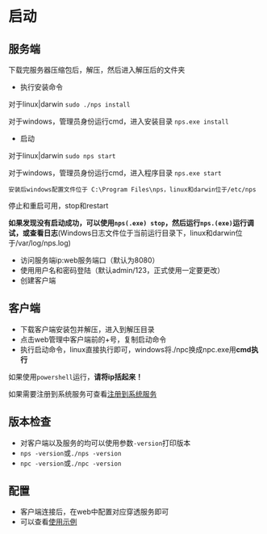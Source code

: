 # 启动
## 服务端
下载完服务器压缩包后，解压，然后进入解压后的文件夹

- 执行安装命令

对于linux|darwin ```sudo ./nps install```

对于windows，管理员身份运行cmd，进入安装目录 ```nps.exe install```

- 启动

对于linux|darwin ```sudo nps start```

对于windows，管理员身份运行cmd，进入程序目录 ```nps.exe start```

```安装后windows配置文件位于 C:\Program Files\nps，linux和darwin位于/etc/nps```

停止和重启可用，stop和restart

**如果发现没有启动成功，可以使用`nps(.exe) stop`，然后运行`nps.(exe)`运行调试，或查看日志**(Windows日志文件位于当前运行目录下，linux和darwin位于/var/log/nps.log)
- 访问服务端ip:web服务端口（默认为8080）
- 使用用户名和密码登陆（默认admin/123，正式使用一定要更改）
- 创建客户端

## 客户端
- 下载客户端安装包并解压，进入到解压目录
- 点击web管理中客户端前的+号，复制启动命令
- 执行启动命令，linux直接执行即可，windows将./npc换成npc.exe用**cmd执行**

如果使用`powershell`运行，**请将ip括起来！**

如果需要注册到系统服务可查看[注册到系统服务](/use?id=注册到系统服务)

## 版本检查
- 对客户端以及服务的均可以使用参数`-version`打印版本
- `nps -version`或`./nps -version`
- `npc -version`或`./npc -version`

## 配置
- 客户端连接后，在web中配置对应穿透服务即可
- 可以查看[使用示例](/example)
